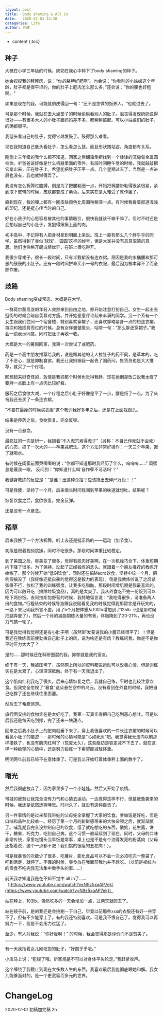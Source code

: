 ```yaml
---
layout: post
title:  Body shaming & All in
date:   2020-12-01 22:30
categories: Life
author: 豆藏
---
```


* content
{:toc}

## 种子

大概在小学三年级的时候，奶奶在我心中种下了body shaming的种子。

她会捏捏我的拜拜肉，说：“你的胳膊好肥啊“。也会说：“你看别的小姑娘这个年龄，肚子都是很平坦的，你的肚子上肥肉怎么那么多。”还会说：”你的腰也好粗啊。“

如果是现在的我，可能就俏皮得回一句：”还不是您做的饭养人。“也就过去了。

可是那个时候，我就在去大澡堂子的时候偷偷看别人的肚子。沮丧得发现奶奶说得很对——有很多大人的小肚子跟妈妈差不多，都稍稍鼓起。可以小姑娘们的肚子，的确都很平。

我低头看自己的肚子，觉得它越发鼓了。鼓得那么难看。

现在我知道自己低头看肚子，怎么看怎么鼓。而且形状跟站姿，角度都有关系。




刚刚上三年级的我什么都不知道。回家之后翻箱倒柜找到一个矮矮的沉甸甸金属圆柱体。听爸爸说好像是什么机器里面的零件。有段时间睡午觉的时候，我就敲敲把它拿出来，压在肚子上。希望能把肚子压平一点。几个星期过去了，当然是一点进展也没有，我也就懒得弄了。

我没有怎么折腾过胳膊，倒是为了把腰勒细一点，开始把裤腰带勒得很紧很紧，紧到取下皮带的时候，皮肤都变成了紫色。后来实在是太难受了就作罢了。

直到现在，我的腰上都有一圈皮肤颜色比周围稍稍深一点。有时候我看着那道浅浅的印记，还是挺心疼当时的自己。

好在小孩子的心思容易被其他的事情吸引，很快我就该干嘛干嘛了。但时不时还是会想起自己的小肚子，发狠得揪揪上面的肉。

初中高中，不记得有人把身材拿到明面上来说。班上一直有那么几个胖乎乎的同学。虽然得到了类似‘球球’，‘圆圆’这样的绰号，但是大家并没有恶意取笑的意思。他们也性格开朗成绩优异，在班上很吃得开。

我很少穿裙子，很长一段时间，只有半截裙没有连衣裙。原因是我的水桶腰和那可恶的鼓鼓的小肚子。还有一段时间拼命买小一号的衣服，最后因为根本穿不了而全部作废。

## 歧路

Body shaming变成常态，大概是在大学。

一群荷尔蒙高涨的年轻人突然来到自由之地。都开始注意打扮自己。女生一起出去逛街的时候会暗自羡慕对方瘦。并开始恶意评论起来丰满的同学。另一个系有一个女生跟我们住同一个宿舍楼，特别喜欢穿裙子，还喜欢穿略紧身一点的短连衣裙。每次和她插肩而过的时候，总有女伴皱皱眉头，咕哝一句：”那么胖还穿裙子。”我会一边表示同意，同时把肚子再收一收。

大概是大一的暑假回家，我第一次尝试了减肥药。

药是一个高中朋友推荐给我的，说是跟其他的让人拉肚子的药不同，是草本的，吃了不恶心，就是抑制食欲。我还让我妈跟我一起去了国药问，售货员也是大大推荐，就买了一个疗程。

回想起来挺奇怪的，敢情是我妈那个时候也觉得我胖。现在她倒是改口说我太瘦了要胖一点脸上有一点肉比较好看。

服药之后食欲大减，一个疗程之后小肚子好像是平了一点，腰是细了一点。为了庆祝我还去买了一条连衣裙。

“不要在最瘦的时候买衣服”这个教训我好多年之后，还是在上面栽跟头。

结果是停药之后，食欲恢复。完全反弹。

没有一点悬念。

最疯狂的一次是研一，我抱着“不入虎穴焉得虎子”（另称：不自己作死就不会死）的心态，搞了一次大的——苹果减肥法。这个方法非常好操作：一天三个苹果，饿了就喝水。

有时候在闺蜜前面哭唧唧的说：“你都不知道那时我经历了什么，呜呜呜……” 闺蜜总是蔑我一眼， 反问到：“你知道什么叫‘自作孽不可活吗’？”

我健身教练的反应是：“是谁！出这种歪招？应该拖出去碎尸万段！！”

可是我傻，坚持了一个月。后来很长时间我闻到苹果的味道就想吐。结果呢？

恢复饮食之后，食欲恢复。完全反弹。

还是没有一点悬念。

## 稻草

后来我换了一个方法折腾，听上去还是挺正路的——运动（加节食）。

初级是跟着视频跳操，同时不吃很多。那段时间体重比较稳定。

到了美国之后，审美变了很多，觉得有肌肉好美啊。在一次机缘巧合下，体重短期内下降了很多。为了保持，动起了正经锻炼的念头。就跟着一个朋友推荐的教练开始练了。那个时候开始“低GI饮食”，同时还在搞Macro饮食，坚持442一个月，把例假搞没了（我好像还挺自豪的觉得这是毅力的表现），倒是我教练听说了之后紧张得不行，放松了我的训练强度，让我多吃脂肪。那段时间增肌期是我最喜欢的，因为可以敞开吃（排除垃圾食品），真的是太爽了。我从外食吃不完一份饭到可以吃下两份饭。去阿拉斯加野营的时候，我特地留言说：“我吃得很多，请准备两人份的食物。”行程结束的时候导游跟我说刚看见我的时候觉得我那留言是开玩笑的，一路下来证明我所言不虚。用了5个月把体重从100lb增加到了125lb（也是那时候把腿弄废了），然后一个月的减脂期练大量的有氧，体脂降到了20-21%，再也没力气搞一轮了。

可是我觉得我觉得还是有小肚子啊（虽然BF发誓说我的小腹已经很平了）！但是我还在教练面前使劲揪自己肚子上的肉，说为啥还是有肉？教练问我，你是不是你平时压力太大了？

是的……那时候还在科研圈混的我，抑郁就是我的室友。

终于有一天，我被压垮了。虽然网上所以的资料都说运动可以改善心情，但是训练实在是太累了。心理深深抵触。终于有一天我退出了。

这个肌肉红利我吃了很久，后来心情恢复之后，我就自己练，平时也比较注意饮食。但我完全忽视了“暴食”这朵悬在空中的乌云。没有看到在外食的时候，我把自己吃撑了还在继续往里面塞。

然后去了希腊旅游。

旅行团安排的食物实在是太好吃了，我第一天真实得把自己吃到恶心想吐。可是以后我还是每天吃到撑，完了还来一块甜点。

回来之后我小肚子上的肥肉就垂下来了。穿上我很喜欢的一件长连衣裙的时候可以看见小肚子的痕迹——那时候的心情可能是“心如死灰”吧。我觉得我无法向以前那样撸铁了，也没有肌肉红利了（荒废太久），这些脂肪是铁定减不下去了。就在这样一种绝望的心情中，还是努力锻炼一下希望能减轻体重。

明明两年前我已经不在意体重了。可是我又开始盯着体重秤上面的数字了。

## 曙光

然后我彻底放弃了，因为家里多了一个小娃娃。然后又开始了疫情。

带娃的疲劳让我完全没有力气和心情去运动，一边觉得这样不行，但是疲惫袭来的时候，我还是依然选择睡觉。时间久了，就没有这种自责了。

另一件事情的是过来帮我带娃的父母完全掌握了大家的饮食。爹做饭是好吃，但是口味和品种比较单一。经历了第一个月的新鲜感带来的大快朵颐之后，就渐渐腻了。哺乳期我完全没控制自己的饮食，饿了就吃想吃的东西，酸奶，花生酱，饼干，糖果，巧克力，吃到自己爽。这个习惯一直延续到了现在。同时，父母的口味非常传统，家里吃馒头当早饭是常事，桌上也是不是有个油得发亮的粉蒸肉（父母还指着说，这个一点都不肥！我们挑的很瘦的五花肉！）。

可是我暴食的次数少了很多，吃薯片，膨化食品可以不会一次必须吃完一整袋了。吃到满足，就停了。不饿的时候，零食放在我面前我也并不想吃。（以前是视线内的零食不吃完我无法集中做手头的事……）

前天我才知道我是在不知不觉中 all in了…… （[https://www.youtube.com/watch?v=N9z5xqAP7ek](https://www.youtube.com/watch?v=N9z5xqAP7ek)）

站在秤上，103lb。偶然吃多的一天会增加一点，过两天就回去了。

站在镜子前，是的我还是会挑剔一下自己，毕竟以前那些xxs的衣服还有好一些穿不了，但有不少能穿上了，有的我还特别喜欢。可是我不恨自己了。觉得我可以再努力一下，但是不会用力过猛了。

至少，有人对我说：“你好瘦啊！” 的时候，我会觉得那是评价而不是赞美了。


---
有一天我指着女儿刚吃饱的肚子，“好圆乎乎哦。”

小库马上说：“犯规了哦。新家规是不可以对身体平头轮足。”我赶紧收声。

这个缠绕了我截止到现在大多数人生的东西，我喜欢最后我能彻底跟她和解。我女儿能够面对的，是一个更宽容而多元的世界。


# ChangeLog
2020-12-01 初稿加完稿 2h
